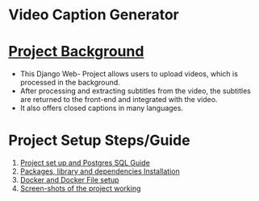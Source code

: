 # Video Caption Generator 

#
# [Project Background](Documentation/ProjectSetup.md)

- This Django Web- Project allows users to upload videos, which is processed in the background.
- After processing and extracting subtitles from the video, the subtitles are returned to the front-end and integrated with the video.
- It also offers closed captions in many languages.

#
# Project Setup Steps/Guide 

1. [Project set up and Postgres SQL Guide](Documentation/postgres_guide.md)
2. [Packages, library and dependencies Installation](Documentation/packages_library.md)
3. [Docker and Docker File  setup ](Documentation/dockerguide.md)
4. [Screen-shots of the project working](screenshots)
